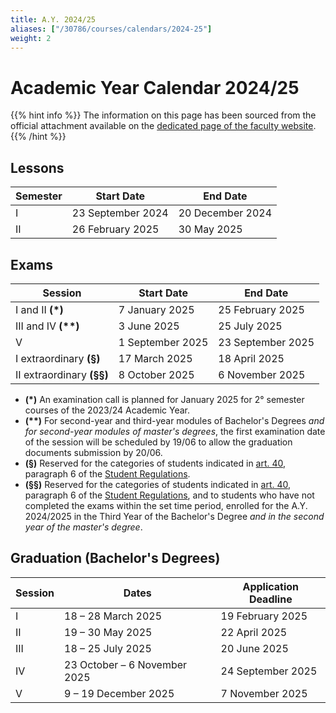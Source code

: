 ```yaml
---
title: A.Y. 2024/25
aliases: ["/30786/courses/calendars/2024-25"]
weight: 2
---
```


# Academic Year Calendar 2024/25

{{% hint info %}}
<i class="fa-solid fa-circle-info" style="color: #74C0FC;"></i> The information on this page has been sourced from the official attachment available on the [dedicated page of the faculty website](https://i3s.web.uniroma1.it/en/programme-calendar).
{{% /hint %}}

## Lessons

| Semester | Start Date        | End Date         |
|----------|-------------------|------------------|
| I        | 23 September 2024 | 20 December 2024 |
| II       | 26 February 2025  | 30 May 2025      |

## Exams

| Session                      | Start Date       | End Date          |
|------------------------------|------------------|-------------------|
| I and II <b>(*)</b>          | 7 January 2025   | 25 February 2025  |
| III and IV <b>(**)</b>       | 3 June 2025      | 25 July 2025      |
| V                            | 1 September 2025 | 23 September 2025 |
| I extraordinary <b>(§)</b>   | 17 March 2025    | 18 April 2025     |
| II extraordinary <b>(§§)</b> | 8 October 2025   | 6 November 2025   |

- **(*)** An examination call is planned for January 2025 for 2° semester courses of the 2023/24 Academic Year.
- **(\*\*)** For second-year and third-year modules of Bachelor's Degrees _and for second-year modules of master's degrees_, the first examination date of the session will be scheduled by 19/06 to allow the graduation documents submission by 20/06.
- **(§)** Reserved for the categories of students indicated in [art. 40](https://www.uniroma1.it/en/content/exams), paragraph 6 of the [Student Regulations](https://www.uniroma1.it/en/pagina/student-regulations).
- **(§§)** Reserved for the categories of students indicated in [art. 40](https://www.uniroma1.it/en/content/exams), paragraph 6 of the [Student Regulations](https://www.uniroma1.it/en/pagina/student-regulations), and to students who have not completed the exams within the set time period, enrolled for the A.Y. 2024/2025 in the Third Year of the Bachelor's Degree _and in the second year of the master's degree_.

## Graduation (Bachelor's Degrees)

| Session | Dates                        | Application Deadline |
|---------|------------------------------|----------------------|
| I       | 18 – 28 March 2025           | 19 February 2025     |
| II      | 19 – 30 May 2025             | 22 April 2025        |
| III     | 18 – 25 July 2025            | 20 June 2025         |
| IV      | 23 October – 6 November 2025 | 24 September 2025    |
| V       | 9 – 19 December 2025         | 7 November 2025      |
